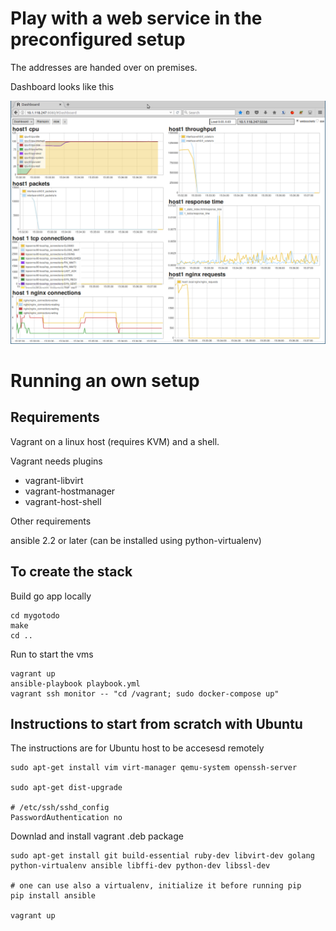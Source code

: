 # Play with a web service in the preconfigured setup

The addresses are handed over on premises.

Dashboard looks like this

![Riemann Dashboard](riemann-dashboard2.png)

# Running an own setup

## Requirements

Vagrant on a linux host (requires KVM) and a shell.

Vagrant needs plugins

- vagrant-libvirt
- vagrant-hostmanager
- vagrant-host-shell

Other requirements

ansible 2.2 or later
(can be installed using python-virtualenv)

## To create the stack

Build go app locally

    cd mygotodo
    make
    cd ..

Run to start the vms

    vagrant up
    ansible-playbook playbook.yml
    vagrant ssh monitor -- "cd /vagrant; sudo docker-compose up"

## Instructions to start from scratch with Ubuntu

The instructions are for Ubuntu host to be accesesd remotely

    sudo apt-get install vim virt-manager qemu-system openssh-server

    sudo apt-get dist-upgrade

    # /etc/ssh/sshd_config
    PasswordAuthentication no

Downlad and install vagrant .deb package

    sudo apt-get install git build-essential ruby-dev libvirt-dev golang python-virtualenv ansible libffi-dev python-dev libssl-dev

    # one can use also a virtualenv, initialize it before running pip
    pip install ansible

    vagrant up
